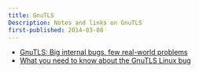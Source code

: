 ```yaml
---
title: GnuTLS
Description: Notes and links on GnuTLS
first-published: 2014-03-08
---
```


*   [GnuTLS: Big internal bugs, few real-world problems](http://www.zdnet.com/gnutls-big-internal-bugs-few-real-world-problems-7000027041/)
*   [What you need to know about the GnuTLS Linux bug](http://www.pcworld.com/article/2105145/what-you-need-to-know-about-the-gnutls-linux-bug.html)
